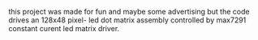 this project was made for fun and maybe some advertising but the code drives an 128x48 pixel-
led dot matrix assembly controlled by max7291 constant curent led matrix driver.

